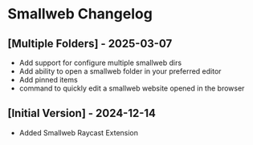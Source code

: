 # Smallweb Changelog

## [Multiple Folders] - 2025-03-07

- Add support for configure multiple smallweb dirs
- Add ability to open a smallweb folder in your preferred editor
- Add pinned items
- command to quickly edit a smallweb website opened in the browser

## [Initial Version] - 2024-12-14

- Added Smallweb Raycast Extension
